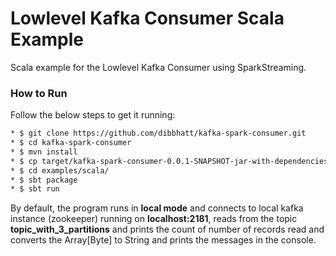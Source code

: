 # Lowlevel Kafka Consumer Scala Example

Scala example for the Lowlevel Kafka Consumer using SparkStreaming.

### How to Run
Follow the below steps to get it running:
```sh
* $ git clone https://github.com/dibbhatt/kafka-spark-consumer.git
* $ cd kafka-spark-consumer
* $ mvn install
* $ cp target/kafka-spark-consumer-0.0.1-SNAPSHOT-jar-with-dependencies.jar examples/scala/lib/
* $ cd examples/scala/
* $ sbt package
* $ sbt run
```
By default, the program runs in **local mode** and connects to local kafka instance (zookeeper) running on **localhost:2181**,  reads from the topic **topic_with_3_partitions** and prints the count of number of records read and converts the Array[Byte] to String and prints the messages in the console.


